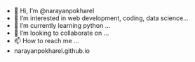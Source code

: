 - 👋 Hi, I’m @narayanpokharel
- 👀 I’m interested in web development, coding, data science...
- 🌱 I’m currently learning python ...
- 💞️ I’m looking to collaborate on ...
- 📫 How to reach me ...
- narayanpokharel.github.io

<!---
narayanpokharel/narayanpokharel is a ✨ special ✨ repository because its `README.md` (this file) appears on your GitHub profile.
You can click the Preview link to take a look at your changes.
--->
